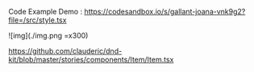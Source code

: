 Code Example Demo : https://codesandbox.io/s/gallant-joana-vnk9g2?file=/src/style.tsx

![img](./img.png =x300)

https://github.com/clauderic/dnd-kit/blob/master/stories/components/Item/Item.tsx
